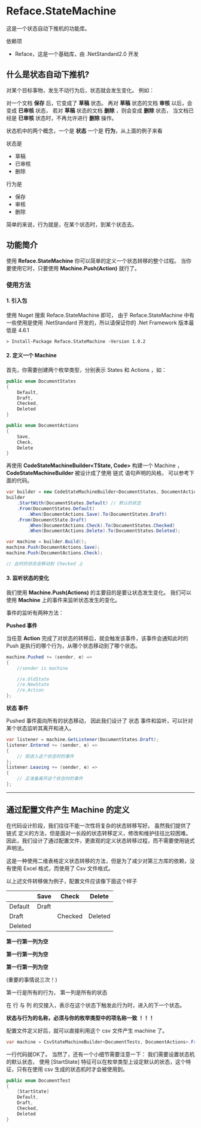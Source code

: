 # Reface.StateMachine

这是一个状态自动下推机的功能库。

依赖项
* Reface，这是一个基础库，由 .NetStandard2.0 开发

## 什么是状态自动下推机?

对某个目标事物，发生不动行为后，状态就会发生变化。
例如：

对一个文档 **保存** 后，它变成了 **草稿** 状态。
再对 **草稿** 状态的文档 **审核** 以后，会变成 **已审核** 状态，
若对 **草稿** 状态的文档 **删除** ，则会变成 **删除** 状态，
当文档已经是 **已审核** 状态时，不再允许进行 **删除** 操作。

状态机中的两个概念，一个是 **状态** 一个是 **行为**，从上面的例子来看

状态是
* 草稿
* 已审核
* 删除

行为是
* 保存
* 审核
* 删除

简单的来说，行为就是，在某个状态时，到某个状态去。

## 功能简介

使用 **Reface.StateMachine** 你可以简单的定义一个状态转移的整个过程。
当你要使用它时，只要使用 **Machine.Push(Action)** 就行了。

### 使用方法

#### 1. 引入包

使用 Nuget 搜索 Reface.StateMachine 即可，
由于 Reface.StateMachine 中有一些使用是使用 .NetStandard 开发的，所以请保证你的 .Net Framework 版本最低是 4.6.1

```shell
> Install-Package Reface.StateMachine -Version 1.0.2
```

#### 2. 定义一个 Machine

首先，你需要创建两个枚举类型，分别表示 States 和 Actions ，如：
```csharp
public enum DocumentStates
{
    Default,
    Draft,
    Checked,
    Deleted
}

public enum DocumentActions
{
    Save,
    Check,
    Delete
}
```

再使用 **CodeStateMachineBuilder<TState, Code>** 构建一个 Machine ，
**CodeStateMachineBuilder** 被设计成了使用 链式 语句声明的风格，
可以参考下面的代码。

```csharp
var builder = new CodeStateMachineBuilder<DocumentStates, DocumentActions>();
builder
    .StartWith(DocumentStates.Default) // 默认的状态
    .From(DocumentStates.Default)
        .When(DocumentActions.Save).To(DocumentStates.Draft)
    .From(DocumentState.Draft)
        .When(DocumentActions.Check).To(DocumentStates.Checked)
        .When(DocumentActions.Delete).To(DocumentStates.Deleted);

var machine = builder.Build();
machine.Push(DocumentActions.Save);
machine.Push(DocumentActions.Check);

// 此时的状态会移动到 Checked 上
```

#### 3. 监听状态的变化

我们使用 **Machine.Push(Actions)** 的主要目的是要让状态发生变化。
我们可以使用 **Machine** 上的事件来监听状态发生的变化。

事件的监听有两种方法：

**Pushed 事件**

当任意 **Action** 完成了对状态的转移后，就会触发该事件，该事件会通知此时的 Push 是执行的哪个行为，从哪个状态移动到了哪个状态。
```csharp
machine.Pushed += (sender, e) => 
{
    //sender is machine

    //e.OldState
    //e.NewState
    //e.Action
};
```

**状态 事件**

Pushed 事件面向所有的状态移动，
因此我们设计了 状态 事件和监听，可以针对某个状态监听其离开和进入。
```csharp
var listener = machine.GetListener(DocumentStates.Draft);
listener.Entered += (sender, e) =>
{
    // 刚进入这个状态时的事件
};
listener.Leaving += (sender, e) =>
{
    // 正准备离开这个状态时的事件
};
```

---

## 通过配置文件产生 Machine 的定义

在代码设计阶段，我们往往不能一次性将复杂的状态转移写好。
虽然我们提供了 链式 定义的方法，但是面对一长段的状态转移定义，修改和维护往往比较困难。
因此，我们设计了通过配置文件，更直观的定义状态转移过程，而不需要使用链式声明法。

这是一种使用二维表格定义状态转移的方法，但是为了减少对第三方库的依赖，没有使用 Excel 格式，而使用了 Csv 文件格式。

以上述文件转移做为例子，配置文件应该像下面这个样子

| | Save | Check | Delete |
|---|---|---|---|
| Default | Draft | | |
| Draft | | Checked | Deleted |
| Deleted | | | |

**第一行第一列为空**

**第一行第一列为空**

**第一行第一列为空**

(重要的事情说三次！)

第一行是所有的行为，
第一列是所有的状态

在 行 与 列 的交接入，表示在这个状态下触发此行为时，进入的下一个状态。

**状态与行为的名称，必须与你的枚举类型中的项名称一致 ！！！**

配置文件定义好后，就可以直接利用这个 csv 文件产生 machine 了。

```csharp
var machine = CsvStateMachineBuilder<DocumentTests, DocumentActions>.FromFile(".\1.csv").Build();
```

一行代码就OK了。
当然了，还有一个小细节需要注意一下：
我们需要设置状态机的默认状态，
使用 [StartState] 特征可以在枚举类型上设定默认的状态，这个特征，只有在使用 csv 生成的状态机时才会被使用到。

```csharp
public enum DocumentTest
{
    [StartState]
    Default,
    Draft,
    Checked,
    Deleted
}
```